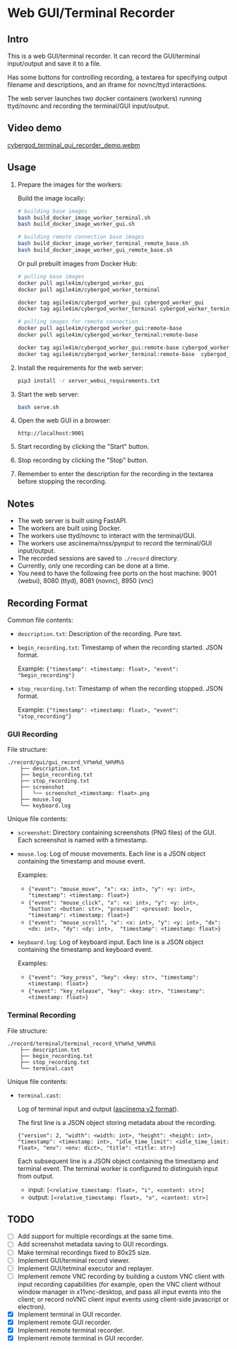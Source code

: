 # Web GUI/Terminal Recorder

<!-- TODO: use ducktrack for gui recording (https://github.com/TheDuckAI/DuckTrack) -->
<!-- TODO: follow osworld data curation format (https://os-world.github.io/explorer.html) -->

## Intro

This is a web GUI/terminal recorder. It can record the GUI/terminal input/output and save it to a file.

Has some buttons for controlling recording, a textarea for specifying output filename and descriptions, and an iframe for novnc/ttyd interactions.

The web server launches two docker containers (workers) running ttyd/novnc and recording the terminal/GUI input/output.

## Video demo

[cybergod_terminal_gui_recorder_demo.webm](https://github.com/user-attachments/assets/620e4625-38ca-4c83-ae35-410ef008c640)

## Usage

1. Prepare the images for the workers:

    Build the image locally:

    ```bash
    # building base images
    bash build_docker_image_worker_terminal.sh
    bash build_docker_image_worker_gui.sh

    # building remote connection base images
    bash build_docker_image_worker_terminal_remote_base.sh
    bash build_docker_image_worker_gui_remote_base.sh
    ```

    Or pull prebuilt images from Docker Hub:

    ```bash
    # pulling base images
    docker pull agile4im/cybergod_worker_gui
    docker pull agile4im/cybergod_worker_terminal

    docker tag agile4im/cybergod_worker_gui cybergod_worker_gui
    docker tag agile4im/cybergod_worker_terminal cybergod_worker_terminal

    # pulling images for remote connection
    docker pull agile4im/cybergod_worker_gui:remote-base
    docker pull agile4im/cybergod_worker_terminal:remote-base

    docker tag agile4im/cybergod_worker_gui:remote-base cybergod_worker_gui:remote-base
    docker tag agile4im/cybergod_worker_terminal:remote-base  cybergod_worker_terminal:remote-base 
    ```

2. Install the requirements for the web server:
    ```bash
    pip3 install -r server_webui_requirements.txt
    ```
3. Start the web server:
    ```bash
    bash serve.sh
    ```
4. Open the web GUI in a browser:
    ```
    http://localhost:9001
    ```
5. Start recording by clicking the "Start" button.
6. Stop recording by clicking the "Stop" button.
7. Remember to enter the description for the recording in the textarea before stopping the recording.

## Notes

- The web server is built using FastAPI.
- The workers are built using Docker.
- The workers use ttyd/novnc to interact with the terminal/GUI.
- The workers use asciinema/mss/pynput to record the terminal/GUI input/output.
- The recorded sessions are saved to `./record` directory.
- Currently, only one recording can be done at a time.
- You need to have the following free ports on the host machine: 9001 (webui), 8080 (ttyd), 8081 (novnc), 8950 (vnc)

## Recording Format

Common file contents:

- `description.txt`: Description of the recording. Pure text.

- `begin_recording.txt`: Timestamp of when the recording started. JSON format.

    Example: `{"timestamp": <timestamp: float>, "event": "begin_recording"}`

- `stop_recording.txt`: Timestamp of when the recording stopped. JSON format. 

    Example: `{"timestamp": <timestamp: float>, "event": "stop_recording"}`

### GUI Recording

File structure:

```
./record/gui/gui_record_%Y%m%d_%H%M%S
    ├── description.txt
    ├── begin_recording.txt
    ├── stop_recording.txt
    ├── screenshot
    │   └── screenshot_<timestamp: float>.png
    ├── mouse.log
    └── keyboard.log
```

Unique file contents:

- `screenshot`: Directory containing screenshots (PNG files) of the GUI. Each screenshot is named with a timestamp.
- `mouse.log`: Log of mouse movements. Each line is a JSON object containing the timestamp and mouse event.
  
  Examples:
    - `{"event": "mouse_move", "x": <x: int>, "y": <y: int>, "timestamp": <timestamp: float>}`
    - `{"event": "mouse_click", "x": <x: int>, "y": <y: int>, "button": <button: str>, "pressed": <pressed: bool>, "timestamp": <timestamp: float>}`
    - `{"event": "mouse_scroll", "x": <x: int>, "y": <y: int>, "dx": <dx: int>, "dy": <dy: int>,  "timestamp": <timestamp: float>}`
- `keyboard.log`: Log of keyboard input. Each line is a JSON object containing the timestamp and keyboard event.

  Examples:
    - `{"event": "key_press", "key": <key: str>, "timestamp": <timestamp: float>}`
    - `{"event": "key_release", "key": <key: str>, "timestamp": <timestamp: float>}`

### Terminal Recording

File structure:

```
./record/terminal/terminal_record_%Y%m%d_%H%M%S
    ├── description.txt
    ├── begin_recording.txt
    ├── stop_recording.txt
    └── terminal.cast
```

Unique file contents:

- `terminal.cast`:
    
    Log of terminal input and output ([asciinema v2 format](https://docs.asciinema.org/manual/asciicast/v2/)).
    
    The first line is a JSON object storing metadata about the recording.

    `{"version": 2, "width": <width: int>, "height": <height: int>, "timestamp": <timestamp: int>, "idle_time_limit": <idle_time_limit: float>, "env": <env: dict>, "title": <title: str>}`
    
    Each subsequent line is a JSON object containing the timestamp and terminal event. The terminal worker is configured to distinguish input from output.

    - input: `[<relative_timestamp: float>, "i", <content: str>]`
    - output: `[<relative_timestamp: float>, "o", <content: str>]`


## TODO

- [ ] Add support for multiple recordings at the same time.
- [ ] Add screenshot metadata saving to GUI recordings.
- [ ] Make terminal recordings fixed to 80x25 size.
- [ ] Implement GUI/terminal record viewer.
- [ ] Implement GUI/tetminal executor and replayer.
- [ ] Implement remote VNC recording by building a custom VNC client with input recording capabilities (for example, open the VNC client without window manager in x11vnc-desktop, and pass all input events into the client; or record noVNC client input events using client-side javascript or electron).
- [x] Implement terminal in GUI recorder.
- [x] Implement remote GUI recorder.
- [x] Implement remote terminal recorder.
- [x] Implement remote terminal in GUI recorder.